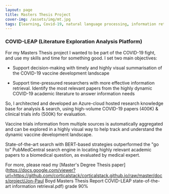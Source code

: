 ```yaml
---
layout: page
title: Masters Thesis Project
cover-img: /assets/img/mt.jpg
tags: [learning, Covid-19, natural language processing, information retreival, machine learning, BERT, transformers, neural networks, data engineering]
---
```

### COVID-LEAP (Literature Exploration Analysis Platform)
For my Masters Thesis project I wanted to be part of the COVID-19 fight, and use my skills and time for something good. I set two main objectives:

* Support decision-making with timely and highly visual summarisation of the COVID-19 vaccine development landscape

* Support time-pressured researchers with more effective information retrieval. Identify the most relevant papers from the highly dynamic COVID-19 academic literature to answer information needs


So, I architected and developed an Azure-cloud hosted research knowledge base for analysis & search, using high-volume COVID-19 papers (400K) & clinical trials info (500K) for evaluation. 

Vaccine trials information from multiple sources is automatically aggregated and can be explored in a highly visual way to help track and understand the dynamic vaccine development landscape.

State-of-the-art search with BERT-based strategies outperformed the "go to" PubMedCentral search engine in locating highly relevant academic papers to a biomedical question, as evaluated by medical expert.

For more, please read my [Master's Degree Thesis paper](https://docs.google.com/viewer?url=https://github.com/corticalstack/corticalstack.github.io/raw/master/docs/project/Jon-Paul Boyd Masters Thesis Report COVID-LEAP state-of-the-art information retrieval.pdf) grade 90%